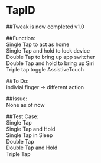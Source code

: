 # TapID

##Tweak is now completed v1.0

##Function:  
Single Tap to act as home  
Single Tap and hold to lock device  
Double Tap to bring up app switcher  
Double Tap and hold to bring up Siri  
Triple tap toggle AssistiveTouch  

##To Do:  
indivial finger -> different action  

##Issue:  
None as of now  

##Test Case:  
Single Tap  
Single Tap and Hold  
Single Tap in Sleep  
Double Tap  
Double Tap and Hold  
Triple Tap  
